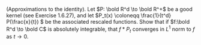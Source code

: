 (Approximations to the identity). Let $P: \bold R^d \to \bold R^+$ be a good kernel (see Exercise 1.6.27), and let $P_t(x) \coloneqq \frac{1}{t^d} P(\frac{x}{t}) $ be the associated rescaled functions. Show that if $f:\bold R^d \to \bold C$ is absolutely integrable, that $f*P_t$ converges in $L^1$ norm to $f$ as $t\to 0$.

